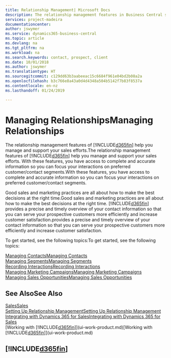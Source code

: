```yaml
---
title: Relationship Management| Microsoft Docs
description: The relationship management features in Business Central support your sales efforts and let you access information about contacts and prospects so you can serve customers efficiently.
services: project-madeira
documentationcenter: 
author: jswymer
ms.service: dynamics365-business-central
ms.topic: article
ms.devlang: na
ms.tgt_pltfrm: na
ms.workload: na
ms.search.keywords: contact, prospect, client
ms.date: 10/01/2018
ms.author: jswymer
ms.translationtype: HT
ms.sourcegitcommit: c129dd63b3aabeeac15c6684f961e04bd2b08a2a
ms.openlocfilehash: b3c766e8a43a0d4d4348a504b5142f7b83f8537a
ms.contentlocale: en-nz
ms.lasthandoff: 01/24/2019

---
```

# <a name="managing-relationships"></a><span data-ttu-id="e331c-103">Managing Relationships</span><span class="sxs-lookup"><span data-stu-id="e331c-103">Managing Relationships</span></span>
<span data-ttu-id="e331c-104">The relationship management features of [!INCLUDE[d365fin](includes/d365fin_md.md)] help you manage and support your sales efforts.</span><span class="sxs-lookup"><span data-stu-id="e331c-104">The relationship management features of [!INCLUDE[d365fin](includes/d365fin_md.md)] help you manage and support your sales efforts.</span></span> <span data-ttu-id="e331c-105">With these features, you have access to complete and accurate information so you can focus your interactions on preferred customer/contact segments.</span><span class="sxs-lookup"><span data-stu-id="e331c-105">With these features, you have access to complete and accurate information so you can focus your interactions on preferred customer/contact segments.</span></span>

<span data-ttu-id="e331c-106">Good sales and marketing practices are all about how to make the best decisions at the right time.</span><span class="sxs-lookup"><span data-stu-id="e331c-106">Good sales and marketing practices are all about how to make the best decisions at the right time.</span></span> [!INCLUDE[d365fin](includes/d365fin_md.md)] <span data-ttu-id="e331c-107">provides a precise and timely overview of your contact information so that you can serve your prospective customers more efficiently and increase customer satisfaction.</span><span class="sxs-lookup"><span data-stu-id="e331c-107">provides a precise and timely overview of your contact information so that you can serve your prospective customers more efficiently and increase customer satisfaction.</span></span>

<span data-ttu-id="e331c-108">To get started, see the following topics:</span><span class="sxs-lookup"><span data-stu-id="e331c-108">To get started, see the following topics:</span></span>

[<span data-ttu-id="e331c-109">Managing Contacts</span><span class="sxs-lookup"><span data-stu-id="e331c-109">Managing Contacts</span></span>](marketing-contacts.md)  
[<span data-ttu-id="e331c-110">Managing Segments</span><span class="sxs-lookup"><span data-stu-id="e331c-110">Managing Segments</span></span>](marketing-segments.md)  
[<span data-ttu-id="e331c-111">Recording Interactions</span><span class="sxs-lookup"><span data-stu-id="e331c-111">Recording Interactions</span></span>](marketing-interactions.md)  
[<span data-ttu-id="e331c-112">Managing Marketing Campaigns</span><span class="sxs-lookup"><span data-stu-id="e331c-112">Managing Marketing Campaigns</span></span>](marketing-campaigns.md)  
[<span data-ttu-id="e331c-113">Managing Sales Opportunities</span><span class="sxs-lookup"><span data-stu-id="e331c-113">Managing Sales Opportunities</span></span>](marketing-manage-sales-opportunities.md)

## <a name="see-also"></a><span data-ttu-id="e331c-114">See Also</span><span class="sxs-lookup"><span data-stu-id="e331c-114">See Also</span></span>
[<span data-ttu-id="e331c-115">Sales</span><span class="sxs-lookup"><span data-stu-id="e331c-115">Sales</span></span>](sales-manage-sales.md)  
[<span data-ttu-id="e331c-116">Setting Up Relationship Management</span><span class="sxs-lookup"><span data-stu-id="e331c-116">Setting Up Relationship Management</span></span>](marketing-setup-marketing.md)  
[<span data-ttu-id="e331c-117">Integrating with Dynamics 365 for Sales</span><span class="sxs-lookup"><span data-stu-id="e331c-117">Integrating with Dynamics 365 for Sales</span></span>](marketing-integrate-dynamicscrm.md)  
<span data-ttu-id="e331c-118">[Working with [!INCLUDE[d365fin](includes/d365fin_md.md)]](ui-work-product.md)</span><span class="sxs-lookup"><span data-stu-id="e331c-118">[Working with [!INCLUDE[d365fin](includes/d365fin_md.md)]](ui-work-product.md)</span></span>  

## [!INCLUDE[d365fin](includes/free_trial_md.md)]  

